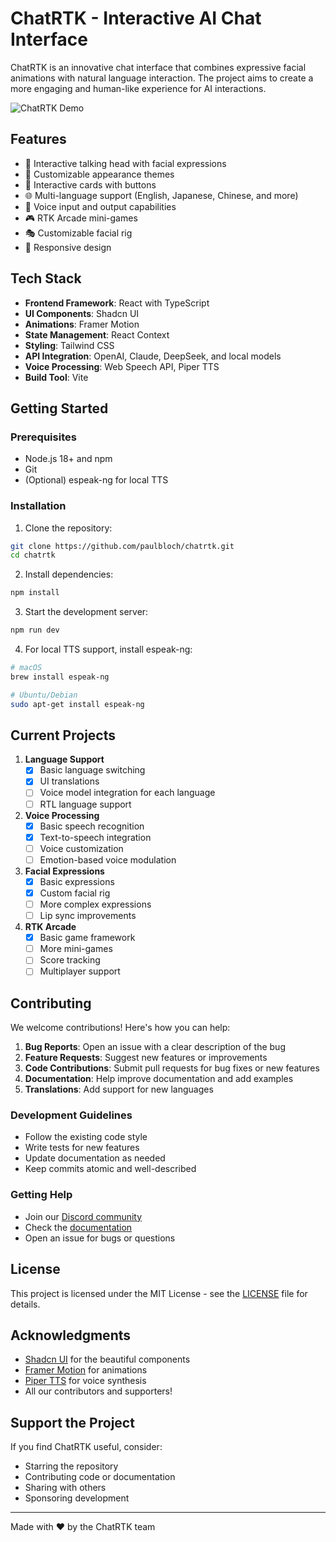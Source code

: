 # ChatRTK - Interactive AI Chat Interface

ChatRTK is an innovative chat interface that combines expressive facial animations with natural language interaction. The project aims to create a more engaging and human-like experience for AI interactions.

![ChatRTK Demo](demo.gif)

## Features

- 🤖 Interactive talking head with facial expressions
- 🎨 Customizable appearance themes
- 💬 Interactive cards with buttons
- 🌐 Multi-language support (English, Japanese, Chinese, and more)
- 🎤 Voice input and output capabilities
- 🎮 RTK Arcade mini-games
- 🎭 Customizable facial rig
- 📱 Responsive design

## Tech Stack

- **Frontend Framework**: React with TypeScript
- **UI Components**: Shadcn UI
- **Animations**: Framer Motion
- **State Management**: React Context
- **Styling**: Tailwind CSS
- **API Integration**: OpenAI, Claude, DeepSeek, and local models
- **Voice Processing**: Web Speech API, Piper TTS
- **Build Tool**: Vite

## Getting Started

### Prerequisites

- Node.js 18+ and npm
- Git
- (Optional) espeak-ng for local TTS

### Installation

1. Clone the repository:
```bash
git clone https://github.com/paulbloch/chatrtk.git
cd chatrtk
```

2. Install dependencies:
```bash
npm install
```

3. Start the development server:
```bash
npm run dev
```

4. For local TTS support, install espeak-ng:
```bash
# macOS
brew install espeak-ng

# Ubuntu/Debian
sudo apt-get install espeak-ng
```

## Current Projects

1. **Language Support**
   - [x] Basic language switching
   - [x] UI translations
   - [ ] Voice model integration for each language
   - [ ] RTL language support

2. **Voice Processing**
   - [x] Basic speech recognition
   - [x] Text-to-speech integration
   - [ ] Voice customization
   - [ ] Emotion-based voice modulation

3. **Facial Expressions**
   - [x] Basic expressions
   - [x] Custom facial rig
   - [ ] More complex expressions
   - [ ] Lip sync improvements

4. **RTK Arcade**
   - [x] Basic game framework
   - [ ] More mini-games
   - [ ] Score tracking
   - [ ] Multiplayer support

## Contributing

We welcome contributions! Here's how you can help:

1. **Bug Reports**: Open an issue with a clear description of the bug
2. **Feature Requests**: Suggest new features or improvements
3. **Code Contributions**: Submit pull requests for bug fixes or new features
4. **Documentation**: Help improve documentation and add examples
5. **Translations**: Add support for new languages

### Development Guidelines

- Follow the existing code style
- Write tests for new features
- Update documentation as needed
- Keep commits atomic and well-described

### Getting Help

- Join our [Discord community](https://discord.gg/chatrtk)
- Check the [documentation](https://docs.chatrtk.com)
- Open an issue for bugs or questions

## License

This project is licensed under the MIT License - see the [LICENSE](LICENSE) file for details.

## Acknowledgments

- [Shadcn UI](https://ui.shadcn.com/) for the beautiful components
- [Framer Motion](https://www.framer.com/motion/) for animations
- [Piper TTS](https://github.com/rhasspy/piper) for voice synthesis
- All our contributors and supporters!

## Support the Project

If you find ChatRTK useful, consider:
- Starring the repository
- Contributing code or documentation
- Sharing with others
- Sponsoring development

---

Made with ❤️ by the ChatRTK team
